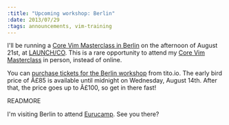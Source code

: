 ```yaml
--- 
:title: "Upcoming workshop: Berlin"
:date: 2013/07/29
:tags: announcements, vim-training
---
```


I'll be running a [Core Vim Masterclass in Berlin][berlin] on the afternoon of August 21st, at [LAUNCH/CO][l]. This is a rare opportunity to attend my [Core Vim Masterclass][class] in person, instead of online.

You can [purchase tickets for the Berlin workshop][berlin] from tito.io. The early bird price of Â£85 is available until midnight on Wednesday, August 14th. After that, the price goes up to Â£100, so get in there fast!

[berlin]: https://tito.io/studio-nelstrom/core-vim-masterclass-berlin
[class]: http://vimcasts.org/classes/core-vim
[l]: https://launchco.com/etc/#coworking


READMORE

I'm visiting Berlin to attend [Eurucamp][]. See you there?

[Eurucamp]: http://2013.eurucamp.org/
